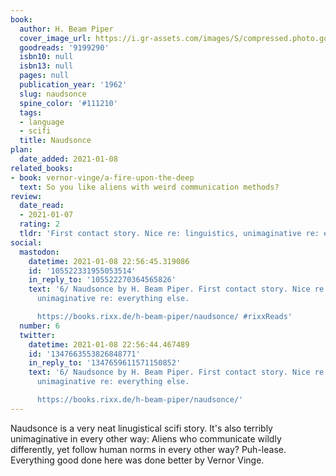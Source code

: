 ```yaml
---
book:
  author: H. Beam Piper
  cover_image_url: https://i.gr-assets.com/images/S/compressed.photo.goodreads.com/books/1328354464l/9199290.jpg
  goodreads: '9199290'
  isbn10: null
  isbn13: null
  pages: null
  publication_year: '1962'
  slug: naudsonce
  spine_color: '#111210'
  tags:
  - language
  - scifi
  title: Naudsonce
plan:
  date_added: 2021-01-08
related_books:
- book: vernor-vinge/a-fire-upon-the-deep
  text: So you like aliens with weird communication methods?
review:
  date_read:
  - 2021-01-07
  rating: 2
  tldr: 'First contact story. Nice re: linguistics, unimaginative re: everything else.'
social:
  mastodon:
    datetime: 2021-01-08 22:56:45.319086
    id: '105522331955053514'
    in_reply_to: '105522270364565826'
    text: '6/ Naudsonce by H. Beam Piper. First contact story. Nice re: linguistics,
      unimaginative re: everything else.

      https://books.rixx.de/h-beam-piper/naudsonce/ #rixxReads'
  number: 6
  twitter:
    datetime: 2021-01-08 22:56:44.467489
    id: '1347663553826848771'
    in_reply_to: '1347659611571150852'
    text: '6/ Naudsonce by H. Beam Piper. First contact story. Nice re: linguistics,
      unimaginative re: everything else.

      https://books.rixx.de/h-beam-piper/naudsonce/'
---
```


Naudsonce is a very neat linugistical scifi story. It's also terribly unimaginative in every other way: Aliens who
communicate wildly differently, yet follow human norms in every other way? Puh-lease. Everything good done here was done
better by Vernor Vinge.
